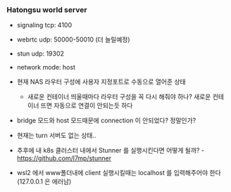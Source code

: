 ### Hatongsu world server

- signaling tcp: 4100
- webrtc udp: 50000-50010 (더 늘릴예정)
- stun udp: 19302
- network mode: host
- 현재 NAS 라우터 구성에 사용자 지정포트로 수동으로 열어준 상태
  - 새로운 컨테이너 띄울때마다 라우터 구성을 꼭 다시 해줘야 하나? 새로운 컨테이너 뜨면 자동으로 연결이 안되는듯 하다
- bridge 모드와 host 모드때문에 connection 이 안되었다? 정말인가?
- 현재는 turn 서버도 없는 상태..
- 추후에 내 k8s 클러스터 내에서 Stunner 를 실행시킨다면 어떻게 될까? -https://github.com/l7mp/stunner

- wsl2 에서 www폴더내에 client 실행시킬때는 localhost 를 입력해주어야 한다 (127.0.0.1 은 에러남)

